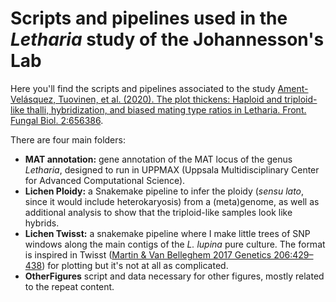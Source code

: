 # Scripts and pipelines used in the *Letharia* study of the Johannesson's Lab

Here you'll find the scripts and pipelines associated to the study [Ament-Velásquez, Tuovinen, et al. (2020). The plot thickens: Haploid and triploid-like thalli, hybridization, and biased mating type ratios in Letharia. Front. Fungal Biol. 2:656386](https://www.frontiersin.org/articles/10.3389/ffunb.2021.656386/full).

There are four main folders:

- **MAT annotation:** gene annotation of the MAT locus of the genus *Letharia*, designed to run in UPPMAX (Uppsala Multidisciplinary Center for Advanced Computational Science).
- **Lichen Ploidy:** a Snakemake pipeline to infer the ploidy (*sensu lato*, since it would include heterokaryosis) from a (meta)genome, as well as additional analysis to show that the triploid-like samples look like hybrids.
- **Lichen Twisst:** a snakemake pipeline where I make little trees of SNP windows along the main contigs of the *L. lupina* pure culture. The format is inspired in Twisst ([Martin & Van Belleghem 2017 Genetics 206:429–438](https://www.genetics.org/content/206/1/429)) for plotting but it's not at all as complicated.
- **OtherFigures** script and data necessary for other figures, mostly related to the repeat content.